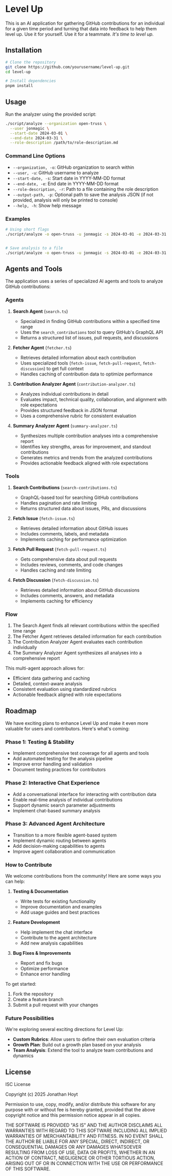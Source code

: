 # Level Up

This is an AI application for gathering GitHub contributions for an individual for a given time period and turning that data into feedback to help them level up. Use it for yourself. Use it for a teammate. _It's time to level up._

## Installation

```bash
# Clone the repository
git clone https://github.com/yourusername/level-up.git
cd level-up

# Install dependencies
pnpm install
```

## Usage

Run the analyzer using the provided script:

```bash
./script/analyze --organization open-truss \
  --user jonmagic \
  --start-date 2024-03-01 \
  --end-date 2024-03-31 \
  --role-description /path/to/role-description.md
```

### Command Line Options

- `--organization, -o`: GitHub organization to search within
- `--user, -u`: GitHub username to analyze
- `--start-date, -s`: Start date in YYYY-MM-DD format
- `--end-date, -e`: End date in YYYY-MM-DD format
- `--role-description, -r`: Path to a file containing the role description
- `--output-path, -p`: Optional path to save the analysis JSON (if not provided, analysis will only be printed to console)
- `--help, -h`: Show help message

### Examples

```bash
# Using short flags
./script/analyze -o open-truss -u jonmagic -s 2024-03-01 -e 2024-03-31 -r role.md


# Save analysis to a file
./script/analyze -o open-truss -u jonmagic -s 2024-03-01 -e 2024-03-31 -r role.md -p analysis.json
```

## Agents and Tools

The application uses a series of specialized AI agents and tools to analyze GitHub contributions:

### Agents

1. **Search Agent** (`search.ts`)
   - Specialized in finding GitHub contributions within a specified time range
   - Uses the `search_contributions` tool to query GitHub's GraphQL API
   - Returns a structured list of issues, pull requests, and discussions

2. **Fetcher Agent** (`fetcher.ts`)
   - Retrieves detailed information about each contribution
   - Uses specialized tools (`fetch-issue`, `fetch-pull-request`, `fetch-discussion`) to get full context
   - Handles caching of contribution data to optimize performance

3. **Contribution Analyzer Agent** (`contribution-analyzer.ts`)
   - Analyzes individual contributions in detail
   - Evaluates impact, technical quality, collaboration, and alignment with role expectations
   - Provides structured feedback in JSON format
   - Uses a comprehensive rubric for consistent evaluation

4. **Summary Analyzer Agent** (`summary-analyzer.ts`)
   - Synthesizes multiple contribution analyses into a comprehensive report
   - Identifies key strengths, areas for improvement, and standout contributions
   - Generates metrics and trends from the analyzed contributions
   - Provides actionable feedback aligned with role expectations

### Tools

1. **Search Contributions** (`search-contributions.ts`)
   - GraphQL-based tool for searching GitHub contributions
   - Handles pagination and rate limiting
   - Returns structured data about issues, PRs, and discussions

2. **Fetch Issue** (`fetch-issue.ts`)
   - Retrieves detailed information about GitHub issues
   - Includes comments, labels, and metadata
   - Implements caching for performance optimization

3. **Fetch Pull Request** (`fetch-pull-request.ts`)
   - Gets comprehensive data about pull requests
   - Includes reviews, comments, and code changes
   - Handles caching and rate limiting

4. **Fetch Discussion** (`fetch-discussion.ts`)
   - Retrieves detailed information about GitHub discussions
   - Includes comments, answers, and metadata
   - Implements caching for efficiency

### Flow

1. The Search Agent finds all relevant contributions within the specified time range
2. The Fetcher Agent retrieves detailed information for each contribution
3. The Contribution Analyzer Agent evaluates each contribution individually
4. The Summary Analyzer Agent synthesizes all analyses into a comprehensive report

This multi-agent approach allows for:
- Efficient data gathering and caching
- Detailed, context-aware analysis
- Consistent evaluation using standardized rubrics
- Actionable feedback aligned with role expectations

## Roadmap

We have exciting plans to enhance Level Up and make it even more valuable for users and contributors. Here's what's coming:

### Phase 1: Testing & Stability
- Implement comprehensive test coverage for all agents and tools
- Add automated testing for the analysis pipeline
- Improve error handling and validation
- Document testing practices for contributors

### Phase 2: Interactive Chat Experience
- Add a conversational interface for interacting with contribution data
- Enable real-time analysis of individual contributions
- Support dynamic search parameter adjustments
- Implement chat-based summary analysis

### Phase 3: Advanced Agent Architecture
- Transition to a more flexible agent-based system
- Implement dynamic routing between agents
- Add decision-making capabilities to agents
- Improve agent collaboration and communication

### How to Contribute

We welcome contributions from the community! Here are some ways you can help:

1. **Testing & Documentation**
   - Write tests for existing functionality
   - Improve documentation and examples
   - Add usage guides and best practices

2. **Feature Development**
   - Help implement the chat interface
   - Contribute to the agent architecture
   - Add new analysis capabilities

3. **Bug Fixes & Improvements**
   - Report and fix bugs
   - Optimize performance
   - Enhance error handling

To get started:
1. Fork the repository
2. Create a feature branch
3. Submit a pull request with your changes

### Future Possibilities

We're exploring several exciting directions for Level Up:

- **Custom Rubrics**: Allow users to define their own evaluation criteria
- **Growth Plan**: Build out a growth plan based on your analysis
- **Team Analysis**: Extend the tool to analyze team contributions and dynamics

## License

ISC License

Copyright (c) 2025 Jonathan Hoyt

Permission to use, copy, modify, and/or distribute this software for any
purpose with or without fee is hereby granted, provided that the above
copyright notice and this permission notice appear in all copies.

THE SOFTWARE IS PROVIDED "AS IS" AND THE AUTHOR DISCLAIMS ALL WARRANTIES WITH
REGARD TO THIS SOFTWARE INCLUDING ALL IMPLIED WARRANTIES OF MERCHANTABILITY
AND FITNESS. IN NO EVENT SHALL THE AUTHOR BE LIABLE FOR ANY SPECIAL, DIRECT,
INDIRECT, OR CONSEQUENTIAL DAMAGES OR ANY DAMAGES WHATSOEVER RESULTING FROM
LOSS OF USE, DATA OR PROFITS, WHETHER IN AN ACTION OF CONTRACT, NEGLIGENCE OR
OTHER TORTIOUS ACTION, ARISING OUT OF OR IN CONNECTION WITH THE USE OR
PERFORMANCE OF THIS SOFTWARE.
